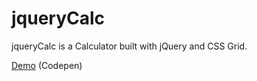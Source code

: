 # jqueryCalc

jqueryCalc is a Calculator built with jQuery and CSS Grid.

<a href="https://codepen.io/remigallego/pen/GyXRVV">Demo</a> (Codepen)

